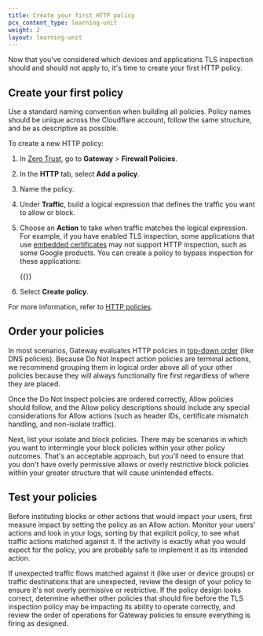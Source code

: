 ```yaml
---
title: Create your first HTTP policy
pcx_content_type: learning-unit
weight: 2
layout: learning-unit
---
```


Now that you've considered which devices and applications TLS inspection should and should not apply to, it's time to create your first HTTP policy.

## Create your first policy

Use a standard naming convention when building all policies. Policy names should be unique across the Cloudflare account, follow the same structure, and be as descriptive as possible.

To create a new HTTP policy:

1. In [Zero Trust](https://one.dash.cloudflare.com/), go to **Gateway** > **Firewall Policies**.
2. In the **HTTP** tab, select **Add a policy**.
3. Name the policy.
4. Under **Traffic**, build a logical expression that defines the traffic you want to allow or block.
5. Choose an **Action** to take when traffic matches the logical expression. For example, if you have enabled TLS inspection, some applications that use [embedded certificates](/cloudflare-one/policies/gateway/http-policies/tls-decryption/#limitations) may not support HTTP inspection, such as some Google products. You can create a policy to bypass inspection for these applications:

   {{<render file="gateway/policies/_do-not-inspect-applications.md" productFolder="cloudflare-one">}}

6. Select **Create policy**.

For more information, refer to [HTTP policies](/cloudflare-one/policies/gateway/http-policies/).

## Order your policies

In most scenarios, Gateway evaluates HTTP policies in [top-down order](/learning-paths/defense-in-depth/build-dns-policies/order-of-precedence/) (like DNS policies). Because Do Not Inspect action policies are terminal actions, we recommend grouping them in logical order above all of your other policies because they will always functionally fire first regardless of where they are placed.

Once the Do Not Inspect policies are ordered correctly, Allow policies should follow, and the Allow policy descriptions should include any special considerations for Allow actions (such as header IDs, certificate mismatch handling, and non-isolate traffic).

Next, list your isolate and block policies. There may be scenarios in which you want to intermingle your block policies within your other policy outcomes. That's an acceptable approach, but you'll need to ensure that you don't have overly permissive allows or overly restrictive block policies within your greater structure that will cause unintended effects.

## Test your policies

Before instituting blocks or other actions that would impact your users, first measure impact by setting the policy as an Allow action. Monitor your users' actions and look in your logs, sorting by that explicit policy, to see what traffic actions matched against it. If the activity is exactly what you would expect for the policy, you are probably safe to implement it as its intended action.

If unexpected traffic flows matched against it (like user or device groups) or traffic destinations that are unexpected, review the design of your policy to ensure it's not overly permissive or restrictive. If the policy design looks correct, determine whether other policies that should fire before the TLS inspection policy may be impacting its ability to operate correctly, and review the order of operations for Gateway policies to ensure everything is firing as designed.
